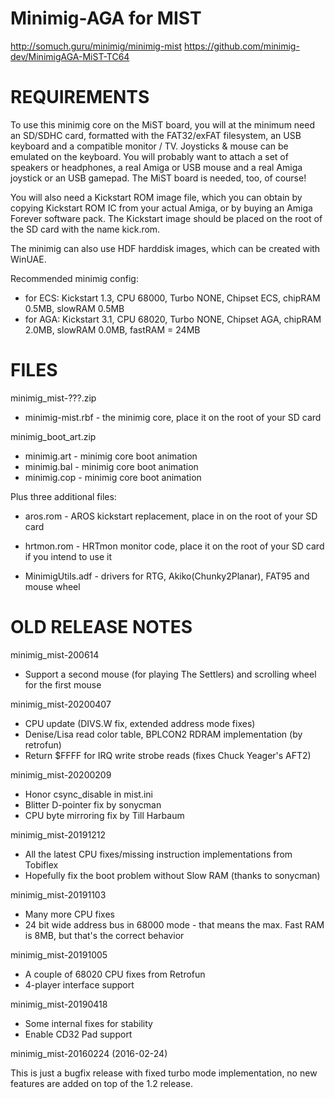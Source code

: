 Minimig-AGA for MIST
====================
http://somuch.guru/minimig/minimig-mist
https://github.com/minimig-dev/MinimigAGA-MiST-TC64

REQUIREMENTS
====================

To use this minimig core on the MiST board, you will at the minimum need an SD/SDHC card, formatted with the FAT32/exFAT filesystem, an USB keyboard and a compatible monitor / TV. Joysticks & mouse can be emulated on the keyboard. You will probably want to attach a set of speakers or headphones, a real Amiga or USB mouse and a real Amiga joystick or an USB gamepad. The MiST board is needed, too, of course!

You will also need a Kickstart ROM image file, which you can obtain by copying Kickstart ROM IC from your actual Amiga, or by buying an Amiga Forever software pack. The Kickstart image should be placed on the root of the SD card with the name kick.rom.


The minimig can also use HDF harddisk images, which can be created with WinUAE.

Recommended minimig config:
* for ECS: Kickstart 1.3, CPU 68000, Turbo NONE, Chipset ECS, chipRAM 0.5MB, slowRAM 0.5MB
* for AGA: Kickstart 3.1, CPU 68020, Turbo NONE, Chipset AGA, chipRAM 2.0MB, slowRAM 0.0MB, fastRAM = 24MB

FILES
====================

minimig_mist-???.zip
- minimig-mist.rbf     - the minimig core, place it on the root of your SD card

minimig_boot_art.zip
- minimig.art          - minimig core boot animation
- minimig.bal          - minimig core boot animation
- minimig.cop          - minimig core boot animation

Plus three additional files:
- aros.rom             - AROS kickstart replacement, place in on the root of your SD card
- hrtmon.rom           - HRTmon monitor code, place it on the root of your SD card if you intend to use it

- MinimigUtils.adf     - drivers for RTG, Akiko(Chunky2Planar), FAT95 and mouse wheel

OLD RELEASE NOTES
====================

minimig_mist-200614

- Support a second mouse (for playing The Settlers) and scrolling wheel for the first mouse

minimig_mist-20200407

- CPU update (DIVS.W fix, extended address mode fixes)
- Denise/Lisa read color table, BPLCON2 RDRAM implementation (by retrofun)
- Return $FFFF for IRQ write strobe reads (fixes Chuck Yeager's AFT2)

minimig_mist-20200209

- Honor csync_disable in mist.ini
- Blitter D-pointer fix by sonycman
- CPU byte mirroring fix by Till Harbaum

minimig_mist-20191212

- All the latest CPU fixes/missing instruction implementations from Tobiflex
- Hopefully fix the boot problem without Slow RAM (thanks to sonycman)

minimig_mist-20191103

- Many more CPU fixes
- 24 bit wide address bus in 68000 mode - that means the max. Fast RAM is 8MB, but that's the correct behavior

minimig_mist-20191005

- A couple of 68020 CPU fixes from Retrofun
- 4-player interface support

minimig_mist-20190418

- Some internal fixes for stability
- Enable CD32 Pad support

minimig_mist-20160224 (2016-02-24)

This is just a bugfix release with fixed turbo mode implementation, no new features are added on top of the 1.2 release.
